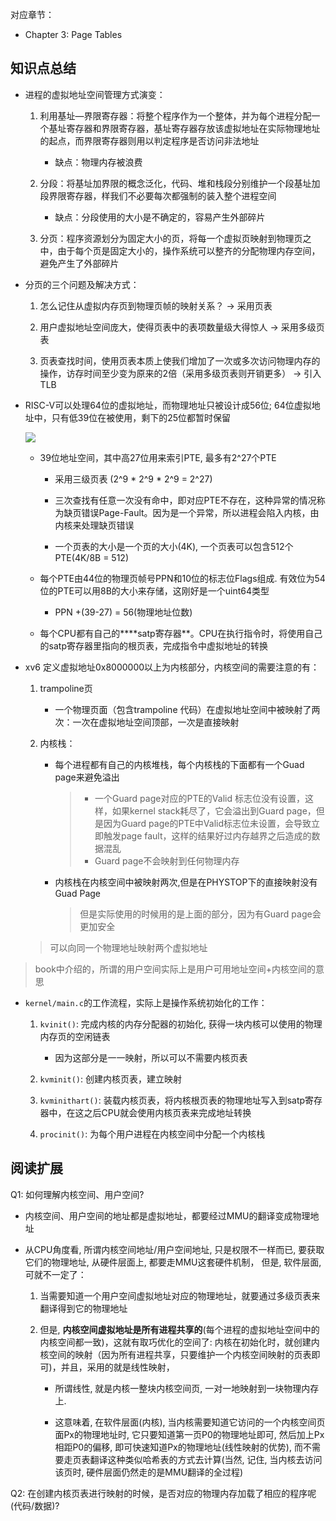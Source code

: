 对应章节：

- Chapter 3: Page Tables

## 知识点总结

- 进程的虚拟地址空间管理方式演变：

    1. 利用基址—界限寄存器：将整个程序作为一个整体，并为每个进程分配一个基址寄存器和界限寄存器，基址寄存器存放该虚拟地址在实际物理地址的起点，而界限寄存器则用以判定程序是否访问非法地址

        - 缺点：物理内存被浪费

    2. 分段：将基址加界限的概念泛化，代码、堆和栈段分别维护一个段基址加段界限寄存器，样我们不必要每次都强制的装入整个进程空间

        - 缺点：分段使用的大小是不确定的，容易产生外部碎片

    3. 分页：程序资源划分为固定大小的页，将每一个虚拟页映射到物理页之中，由于每个页是固定大小的，操作系统可以整齐的分配物理内存空间，避免产生了外部碎片

- 分页的三个问题及解决方式：

    1. 怎么记住从虚拟内存页到物理页帧的映射关系？ -> 采用页表

    2. 用户虚拟地址空间庞大，使得页表中的表项数量级大得惊人 -> 采用多级页表

    3. 页表查找时间，使用页表本质上使我们增加了一次或多次访问物理内存的操作，访存时间至少变为原来的2倍（采用多级页表则开销更多） -> 引入TLB

- RISC-V可以处理64位的虚拟地址，而物理地址只被设计成56位; 64位虚拟地址中，只有低39位在被使用，剩下的25位都暂时保留

    ![](https://pic3.zhimg.com/80/v2-b6e8b93e3a459dd7f3b4c044322e5ace_720w.webp)

    - 39位地址空间，其中高27位用来索引PTE, 最多有2^27个PTE

         - 采用三级页表 (2^9 * 2^9 * 2^9 = 2^27)

         - 三次查找有任意一次没有命中，即对应PTE不存在，这种异常的情况称为缺页错误Page-Fault。因为是一个异常，所以进程会陷入内核，由内核来处理缺页错误

         - 一个页表的大小是一个页的大小(4K), 一个页表可以包含512个PTE(4K/8B = 512)
    
    - 每个PTE由44位的物理页帧号PPN和10位的标志位Flags组成. 有效位为54位的PTE可以用8B的大小来存储，这刚好是一个uint64类型

        - PPN +(39-27) = 56(物理地址位数)
    
    - 每个CPU都有自己的****satp寄存器**。CPU在执行指令时，将使用自己的satp寄存器里指向的根页表，完成指令中虚拟地址的转换


- xv6 定义虚拟地址0x8000000以上为内核部分，内核空间的需要注意的有：

    1. trampoline页

        - 一个物理页面（包含trampoline 代码）在虚拟地址空间中被映射了两次：一次在虚拟地址空间顶部，一次是直接映射
     
    2. 内核栈：

        - 每个进程都有自己的内核堆栈，每个内核栈的下面都有一个Guad page来避免溢出

            > - 一个Guard page对应的PTE的Valid 标志位没有设置，这样，如果kernel stack耗尽了，它会溢出到Guard page，但是因为Guard page的PTE中Valid标志位未设置，会导致立即触发page fault，这样的结果好过内存越界之后造成的数据混乱
            > - Guard page不会映射到任何物理内存

        - 内核栈在内核空间中被映射两次,但是在PHYSTOP下的直接映射没有Guad Page

            > 但是实际使用的时候用的是上面的部分，因为有Guard page会更加安全

    >可以向同一个物理地址映射两个虚拟地址

> book中介绍的，所谓的用户空间实际上是用户可用地址空间+内核空间的意思

-  `kernel/main.c`的工作流程，实际上是操作系统初始化的工作：

    1. `kvinit()`: 完成内核的内存分配器的初始化, 获得一块内核可以使用的物理内存页的空闲链表

        - 因为这部分是一一映射，所以可以不需要内核页表

    2. `kvminit()`: 创建内核页表，建立映射

    3. `kvminithart()`: 装载内核页表，将内核根页表的物理地址写入到satp寄存器中，在这之后CPU就会使用内核页表来完成地址转换

    4. `procinit()`: 为每个用户进程在内核空间中分配一个内核栈



## 阅读扩展

Q1: 如何理解内核空间、用户空间?

- 内核空间、用户空间的地址都是虚拟地址，都要经过MMU的翻译变成物理地址

- 从CPU角度看, 所谓内核空间地址/用户空间地址, 只是权限不一样而已,  要获取它们的物理地址, 从硬件层面上, 都要走MMU这套硬件机制， 但是, 软件层面,  可就不一定了：

    1. 当需要知道一个用户空间虚拟地址对应的物理地址，就要通过多级页表来翻译得到它的物理地址
    
    2.  但是, **内核空间虚拟地址是所有进程共享的**(每个进程的虚拟地址空间中的内核空间都一致)，这就有取巧优化的空间了: 内核在初始化时，就创建内核空间的映射（因为所有进程共享，只要维护一个内核空间映射的页表即可)，并且，采用的就是线性映射，
    
        - 所谓线性, 就是内核一整块内核空间页, 一对一地映射到一块物理内存上.  
        
        - 这意味着, 在软件层面(内核),  当内核需要知道它访问的一个内核空间页面Px的物理地址时, 它只要知道第一页P0的物理地址即可, 然后加上Px相距P0的偏移,  即可快速知道Px的物理地址(线性映射的优势), 而不需要走页表翻译这种类似哈希表的方式去计算(当然, 记住,  当内核去访问该页时, 硬件层面仍然走的是MMU翻译的全过程)

Q2: 在创建内核页表进行映射的时候，是否对应的物理内存加载了相应的程序呢(代码/数据)?